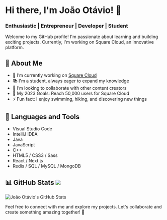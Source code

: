 # Hi there, I'm João Otávio! 👋
### Enthusiastic | Entrepreneur | Developer | Student

Welcome to my GitHub profile! I'm passionate about learning and building exciting projects. Currently, I'm working on Square Cloud, an innovative platform. 

## 🌱 About Me
- 🔭 I’m currently working on [Square Cloud](https://squarecloud.app)
- 📚 I'm a student, always eager to expand my knowledge
- 👯 I’m looking to collaborate with other content creators
- 🎯 My 2023 Goals: Reach 50,000 users for Square Cloud
- ⚡ Fun fact: I enjoy swimming, hiking, and discovering new things

## 🚀 Languages and Tools
- Visual Studio Code
- IntelliJ IDEA
- Java
- JavaScript
- C++
- HTML5 / CSS3 / Sass
- React / Next.js
- Redis / SQL / MySQL / MongoDB

## 📊 GitHub Stats ![](https://komarev.com/ghpvc/?username=JoaoOtavioS&label=PROFILE+VIEWS)
![João Otávio's GitHub Stats](https://github-readme-stats.vercel.app/api?username=joaootavios&show_icons=true&hide_border=true)

Feel free to connect with me and explore my projects. Let's collaborate and create something amazing together! 🤝
